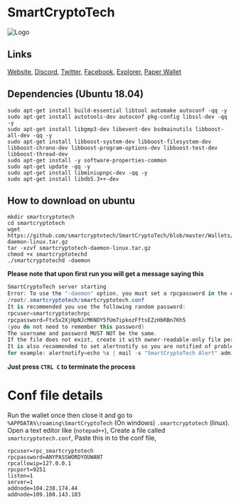 # SmartCryptoTech
![Logo](https://github.com/smartcryptotech/SmartCryptoTech/blob/master/logo.png)



## Links
[Website](http://smart-crypto-tech.co.uk),
[Discord](https://discord.gg/CEaG3Gk),
[Twitter](https://twitter.com/SmartCryptoTech),
[Facebook](https://www.facebook.com/groups/2429636243737273),
[Explorer](http://104.238.174.44:3001/),
[Paper Wallet](https://twittertipbots.xyz/Paper-Wallets/Coins/index.html?currency=SmartCryptoTech)



## Dependencies (Ubuntu 18.04)
```
sudo apt-get install build-essential libtool automake autoconf -qq -y
sudo apt-get install autotools-dev autoconf pkg-config libssl-dev -qq -y
sudo apt-get install libgmp3-dev libevent-dev bsdmainutils libboost-all-dev -qq -y
sudo apt-get install libboost-system-dev libboost-filesystem-dev libboost-chrono-dev libboost-program-options-dev libboost-test-dev libboost-thread-dev
sudo apt-get install -y software-properties-common
sudo apt-get update -qq -y
sudo apt-get install libminiupnpc-dev -qq -y
sudo apt-get install libdb5.3++-dev
```


## How to download on ubuntu

```
mkdir smartcryptotech
cd smartcryptotech
wget https://github.com/smartcryptotech/SmartCryptoTech/blob/master/Wallets/smartcryptotech-daemon-linux.tar.gz
tar -xzvf smartcryptotech-daemon-linux.tar.gz
chmod +x smartcryptotechd
./smartcryptotechd -daemon
```
 __**Please note that upon first run you will get a message saying this**__
 ```cs
 SmartCryptoTech server starting
Error: To use the "-daemon" option, you must set a rpcpassword in the configuration file:
/root/.smartcryptotech/smartcryptotech.conf
It is recommended you use the following random password:
rpcuser=smartcryptotechrpc
rpcpassword=Ftx5x2XjHpNJcMKNDY5fUm7ipkozFftsEZzHbRBn7Kh5
(you do not need to remember this password)
The username and password MUST NOT be the same.
If the file does not exist, create it with owner-readable-only file permissions.
It is also recommended to set alertnotify so you are notified of problems;
for example: alertnotify=echo %s | mail -s "SmartCryptoTech Alert" admin@foo.com
```
__**Just press `CTRL C` to terminate the process**__

# __Conf file details__
Run the wallet once then close it and go to `%APPDATA%\roaming\SmartCryptoTech`  (On windows) `.smartcryptotech` (linux).
Open a text editor like (`notepad++`),
Create a file called `smartcryptotech.conf`,
Paste this in to the conf file,

```
rpcuser=rpc_smartcryptotech
rpcpassword=ANYPASSWORDYOUWANT
rpcallowip=127.0.0.1
rpcport=9251
listen=1
server=1
addnode=104.238.174.44
addnode=109.180.143.103
```

